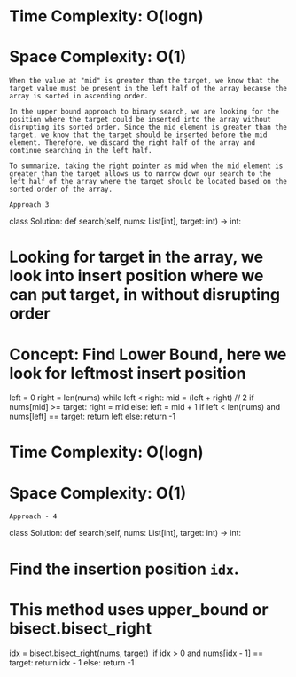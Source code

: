 # Time Complexity: O(logn)
# Space Complexity: O(1)
```
When the value at "mid" is greater than the target, we know that the target value must be present in the left half of the array because the array is sorted in ascending order.
​
In the upper bound approach to binary search, we are looking for the position where the target could be inserted into the array without disrupting its sorted order. Since the mid element is greater than the target, we know that the target should be inserted before the mid element. Therefore, we discard the right half of the array and continue searching in the left half.
​
To summarize, taking the right pointer as mid when the mid element is greater than the target allows us to narrow down our search to the left half of the array where the target should be located based on the sorted order of the array.
​
Approach 3
```
class Solution:
def search(self, nums: List[int], target: int) -> int:
​
# Looking for target in the array, we look into insert position where we can put target, in without disrupting order
# Concept:  Find Lower Bound, here we look for leftmost insert position
left = 0
right = len(nums)
while left < right:
mid = (left + right) // 2
if nums[mid] >= target:
right = mid
else:
left = mid + 1
if left < len(nums) and nums[left] == target:
return left
else:
return -1
# Time Complexity: O(logn)
# Space Complexity: O(1)
```
Approach - 4
```
class Solution:
def search(self, nums: List[int], target: int) -> int:
# Find the insertion position `idx`.
# This method uses upper_bound or bisect.bisect_right
idx = bisect.bisect_right(nums, target)
​
if idx > 0 and nums[idx - 1] == target:
return idx - 1
else:
return -1
```
​